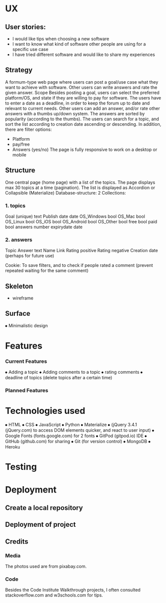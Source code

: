 # UX
## User stories:
- I would like tips when choosing a new software
- I want to know what kind of software other people are using for a specific use case
- I have tried different software and would like to share my experiences

## Strategy
A formum-type web page where users can post a goal/use case what they want to achieve with software. Other users can write answers and rate the given answer.
Scope
Besides posting a goal, users can select the preferred platform/OS, and state if they are willing to pay for software. The users have to enter a date as a deadline, in order to keep the forum up to date and relevant to current needs.
Other users can add an answer, and/or rate other answers with a thumbs up/down system. The answers are sorted by popularity (according to the thumbs).
The users can search for a topic, and sort the list according to creation date ascending or descending. In addition, there are filter options:
- Platform
- pay/free
- Answers (yes/no)
The page is fully responsive to work on a desktop or mobile

## Structure
One central page (home page) with a list of the topics. The page displays max 30 topics at a time (pagination). The list is displayed as Accordion or Collapsible (Materialize)
Database-structure:
2 Collections:
### 1. topics
Goal (unique)			text
Publish date			date
OS_Windows			bool
OS_Mac				bool
OS_Linux				bool
OS_iOS				bool
OS_Android			bool
OS_Other				bool
free					bool
paid					bool
answers				number
expirydate			date

### 2. answers
Topic
Answer text
Name
Link
Rating positive
Rating negative
Creation date (perhaps for future use)

Cookie: To save filters, and to check if people rated a comment (prevent repeated waiting for the same comment)

## Skeleton
- wireframe

## Surface
⦁	Minimalistic design


# Features

### Current Features
⦁	Adding a topic
⦁	Adding comments to a topic
⦁	rating comments
⦁	deadline of topics (delete topics after a certain time)

### Planned Features


# Technologies used
⦁	HTML
⦁	CSS
⦁	JavaScript
⦁	Python
⦁	Materialize
⦁	(jQuery 3.4.1 (jQuery.com) to access DOM elements quicker, and react to user input)
⦁	Google Fonts (fonts.google.com) for 2 fonts
⦁	GitPod (gitpod.io) IDE
⦁	GitHub (github.com) for sharing
⦁	Git (for version control)
⦁	MongoDB
⦁	Heroku


# Testing

# Deployment

## Create a local repository

## Deployment of project


## Credits

### Media
The photos used are from pixabay.com.

### Code
Besides the Code Institute Walkthrough projects, I often consulted stackoverflow.com and w3schools.com for tips.
